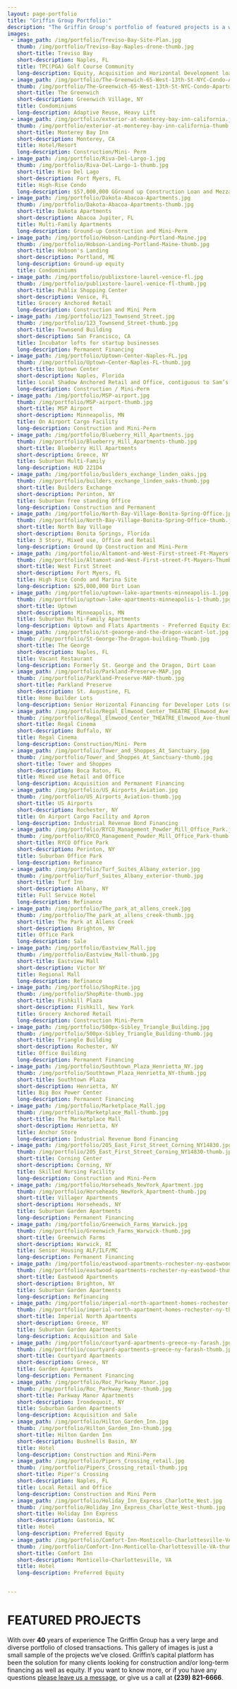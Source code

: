 ```yaml
---
layout: page-portfolio
title: "Griffin Group Portfolio:"
description: "The Griffin Group's portfolio of featured projects is a wide spectrum of diverse properties that we provided the construction and/or long-term financing for."
images:
 - image_path: /img/portfolio/Treviso-Bay-Site-Plan.jpg
   thumb: /img/portfolio/Treviso-Bay-Naples-drone-thumb.jpg
   short-title: Treviso Bay
   short-description: Naples, FL
   title: TPC(PGA) Golf Course Community
   long-description: Equity, Acquisition and Horizontal Development loan $170,000,000 Capital Stack.
 - image_path: /img/portfolio/The-Greenwich-65-West-13th-St-NYC-Condo-Apartments.jpg
   thumb: /img/portfolio/The-Greenwich-65-West-13th-St-NYC-Condo-Apartments-thumb.jpg
   short-title: The Greenwich
   short-description: Greenwich Village, NY
   title: Condominiums
   long-description: Adaptive Reuse, Heavy Lift
 - image_path: /img/portfolio/exterior-at-monterey-bay-inn-california.jpg
   thumb: /img/portfolio/exterior-at-monterey-bay-inn-california-thumb.jpg
   short-title: Monterey Bay Inn
   short-description: Monterey, CA
   title: Hotel/Resort
   long-description: Construction/Mini- Perm
 - image_path: /img/portfolio/Riva-Del-Largo-1.jpg
   thumb: /img/portfolio/Riva-Del-Largo-1-thumb.jpg
   short-title: Rivo Del Lago
   short-description: Fort Myers, FL
   title: High-Rise Condo
   long-description: $57,000,000 GGround up Construction Loan and Mezzanine Loan.
 - image_path: /img/portfolio/Dakota-Abacoa-Apartments.jpg
   thumb: /img/portfolio/Dakota-Abacoa-Apartments-thumb.jpg
   short-title: Dakota Apartments
   short-description: Abacoa Jupiter, FL
   title: Multi-Family Apartments
   long-description: Ground-up Construction and Mini-Perm
 - image_path: /img/portfolio/Hobson-Landing-Portland-Maine.jpg
   thumb: /img/portfolio/Hobson-Landing-Portland-Maine-thumb.jpg
   short-title: Hobson's Landing
   short-description: Portland, ME
   long-description: Ground-up equity
   title: Condominiums
 - image_path: /img/portfolio/publixstore-laurel-venice-fl.jpg
   thumb: /img/portfolio/publixstore-laurel-venice-fl-thumb.jpg
   short-title: Publix Shopping Center
   short-description: Venice, FL
   title: Grocery Anchored Retail
   long-description: Construction and Mini Perm
 - image_path: /img/portfolio/123_Townsend_Street.jpg
   thumb: /img/portfolio/123_Townsend_Street-thumb.jpg
   short-title: Townsend Building
   short-description: San Francisco, CA
   title: Incubator lofts for startup businesses
   long-description: Permanent Financing
 - image_path: /img/portfolio/Uptown-Center-Naples-FL.jpg
   thumb: /img/portfolio/Uptown-Center-Naples-FL-thumb.jpg
   short-title: Uptown Center
   short-description: Naples, Florida
   title: Local Shadow Anchored Retail and Office, contiguous to Sam’s Club
   long-description: Construction / Mini-Perm
 - image_path: /img/portfolio/MSP-airport.jpg
   thumb: /img/portfolio/MSP-airport-thumb.jpg
   short-title: MSP Airport
   short-description: Minneapolis, MN
   title: On Airport Cargo Facility
   long-description: Construction and Mini-Perm
 - image_path: /img/portfolio/Blueberry_Hill_Apartments.jpg
   thumb: /img/portfolio/Blueberry_Hill_Apartments-thumb.jpg
   short-title: Blueberry Hill Apartments
   short-description: Greece, NY
   title: Suburban Multi-Family
   long-description: HUD 221D4
 - image_path: /img/portfolio/builders_exchange_linden_oaks.jpg
   thumb: /img/portfolio/builders_exchange_linden_oaks-thumb.jpg
   short-title: Builders Exchange
   short-description: Perinton, NY
   title: Suburban free standing Office
   long-description: Construction and Permanent       
 - image_path: /img/portfolio/North-Bay-Village-Bonita-Spring-Office.jpg
   thumb: /img/portfolio/North-Bay-Village-Bonita-Spring-Office-thumb.jpg
   short-title: North Bay Village
   short-description: Bonita Springs, Florida
   title: 3 Story, Mixed use, Office and Retail
   long-description: Ground Up Construction and Mini-Perm
 - image_path: /img/portfolio/Altamont-and-West-First-street-Ft-Mayers.jpg
   thumb: /img/portfolio/Altamont-and-West-First-street-Ft-Mayers-Thumb.jpg
   short-title: West First Street
   short-description: Fort Myers, FL
   title: High Rise Condo and Marina Site
   long-description: $25,000,000 Dirt Loan
 - image_path: /img/portfolio/uptown-lake-apartments-minneapolis-1.jpg
   thumb: /img/portfolio/uptown-lake-apartments-minneapolis-1-thumb.jpg
   short-title: Uptown
   short-description: Minneapolis, MN
   title: Suburban Multi-Family Apartments
   long-description: Uptown and Flats Apartments - Preferred Equity Existing Multi-Family Apartments
 - image_path: /img/portfolio/st-geaorge-and-the-dragon-vacant-lot.jpg
   thumb: /img/portfolio/St-George-The-Dragon-building-Thumb.jpg
   short-title: The George
   short-description: Naples, FL
   title: Vacant Restaurant
   long-description: Formerly St. George and the Dragon, Dirt Loan
 - image_path: /img/portfolio/Parkland-Preserve-MAP.jpg
   thumb: /img/portfolio/Parkland-Preserve-MAP-thumb.jpg
   short-title: Parkland Preserve
   short-description: St. Augustine, FL
   title: Home Builder Lots
   long-description: Senior Horizontal Financing for Developer Lots (sold to national homebuilder DR Horton)
 - image_path: /img/portfolio/Regal_Elmwood_Center_THEATRE_Elmwood_Ave.jpg
   thumb: /img/portfolio/Regal_Elmwood_Center_THEATRE_Elmwood_Ave-thumb.jpg
   short-title: Regal Cinema
   short-description: Buffalo, NY
   title: Regal Cinema
   long-description: Construction/Mini- Perm
 - image_path: /img/portfolio/Tower_and_Shoppes_At_Sanctuary.jpg
   thumb: /img/portfolio/Tower_and_Shoppes_At_Sanctuary-thumb.jpg
   short-title: Tower and Shoppes
   short-description: Boca Raton, FL
   title: Mixed use Retail and Office
   long-description: Acquisition and Permanent Financing
 - image_path: /img/portfolio/US_Airports_Aviation.jpg
   thumb: /img/portfolio/US_Airports_Aviation-thumb.jpg
   short-title: US Airports
   short-description: Rochester, NY
   title: On Airport Cargo Facility and Apron
   long-description: Industrial Revenue Bond Financing
 - image_path: /img/portfolio/RYCO_Management_Powder_Mill_Office_Park.jpg
   thumb: /img/portfolio/RYCO_Management_Powder_Mill_Office_Park-thumb.jpg
   short-title: RYCO Office Park
   short-description: Perinton, NY
   title: Suburban Office Park
   long-description: Refinance
 - image_path: /img/portfolio/Turf_Suites_Albany_exterior.jpg
   thumb: /img/portfolio/Turf_Suites_Albany_exterior-thumb.jpg
   short-title: Turf Inn
   short-description: Albany, NY
   title: Full Service Hotel
   long-description: Refinance
 - image_path: /img/portfolio/The_park_at_allens_creek.jpg
   thumb: /img/portfolio/The_park_at_allens_creek-thumb.jpg
   short-title: The Park at Allens Creek
   short-description: Brighton, NY
   title: Office Park
   long-description: Sale
 - image_path: /img/portfolio/Eastview_Mall.jpg
   thumb: /img/portfolio/Eastview_Mall-thumb.jpg
   short-title: Eastview Mall
   short-description: Victor NY
   title: Regional Mall
   long-description: Refinance
 - image_path: /img/portfolio/ShopRite.jpg
   thumb: /img/portfolio/ShopRite-thumb.jpg
   short-title: Fishkill Plaza
   short-description: Fishkill, New York
   title: Grocery Anchored Retail
   long-description: Construction Mini-Perm
 - image_path: /img/portfolio/500px-Sibley_Triangle_Building.jpg
   thumb: /img/portfolio/500px-Sibley_Triangle_Building-thumb.jpg
   short-title: Triangle Building
   short-description: Rochester, NY
   title: Office Building
   long-description: Permanent Financing
 - image_path: /img/portfolio/Southtown_Plaza_Henrietta_NY.jpg
   thumb: /img/portfolio/Southtown_Plaza_Henrietta_NY-thumb.jpg
   short-title: Southtown Plaza
   short-description: Henrietta, NY
   title: Big Box Power Center
   long-description: Permanent Financing
 - image_path: /img/portfolio/Marketplace_Mall.jpg
   thumb: /img/portfolio/Marketplace_Mall-thumb.jpg
   short-title: The Marketplace Mall
   short-description: Henrietta, NY
   title: Anchor Store
   long-description: Industrial Revenue Bond Financing
 - image_path: /img/portfolio/205_East_First_Street_Corning_NY14830.jpg
   thumb: /img/portfolio/205_East_First_Street_Corning_NY14830-thumb.jpg
   short-title: Corning Center
   short-description: Corning, NY
   title: Skilled Nursing Facility
   long-description: Construction and Mini-Perm
 - image_path: /img/portfolio/Horseheads_NewYork_Apartment.jpg
   thumb: /img/portfolio/Horseheads_NewYork_Apartment-thumb.jpg
   short-title: Villager Apartments
   short-description: Horseheads, NY
   title: Suburban Garden Apartments
   long-description: Permanent Financing
 - image_path: /img/portfolio/Greenwich_Farms_Warwick.jpg
   thumb: /img/portfolio/Greenwich_Farms_Warwick-thumb.jpg
   short-title: Greenwich Farms
   short-description: Warwick, RI
   title: Senior Housing ALF/ILF/MC
   long-description: Permanent Financing  
 - image_path: /img/portfolio/eastwood-apartments-rochester-ny-eastwood.jpg
   thumb: /img/portfolio/eastwood-apartments-rochester-ny-eastwood-thumb.jpg
   short-title: Eastwood Apartments
   short-description: Brighton, NY
   title: Suburban Garden Apartments
   long-description: Refinancing
 - image_path: /img/portfolio/imperial-north-apartment-homes-rochester-ny.jpg
   thumb: /img/portfolio/imperial-north-apartment-homes-rochester-ny-thumb.jpg
   short-title: Imperial North Apartments
   short-description: Greece, NY
   title: Suburban Garden Apartments
   long-description: Acquisition and Sale
 - image_path: /img/portfolio/courtyard-apartments-greece-ny-farash.jpg
   thumb: /img/portfolio/courtyard-apartments-greece-ny-farash-thumb.jpg
   short-title: Courtyard Apartments
   short-description: Greece, NY
   title: Garden Apartments
   long-description: Permanent Financing
 - image_path: /img/portfolio/Roc_Parkway_Manor.jpg
   thumb: /img/portfolio/Roc_Parkway_Manor-thumb.jpg
   short-title: Parkway Manor Apartments
   short-description: Irondequoit, NY
   title: Suburban Garden Apartments
   long-description: Acquisition and Sale
 - image_path: /img/portfolio/Hilton_Garden_Inn.jpg
   thumb: /img/portfolio/Hilton_Garden_Inn-thumb.jpg
   short-title: Hilton Garden Inn
   short-description: Bushnells Basin, NY
   title: Hotel
   long-description: Construction and Mini-Perm
 - image_path: /img/portfolio/Pipers_Crossing_retail.jpg
   thumb: /img/portfolio/Pipers_Crossing_retail-thumb.jpg
   short-title: Piper's Crossing
   short-description: Naples, FL
   title: Local Retail and Office
   long-description: Construction and Mini Perm
 - image_path: /img/portfolio/Holiday_Inn_Express_Charlotte_West.jpg
   thumb: /img/portfolio/Holiday_Inn_Express_Charlotte_West-thumb.jpg
   short-title: Holiday Inn Express
   short-description: Gastonia, NC
   title: Hotel
   long-description: Preferred Equity
 - image_path: /img/portfolio/Comfort-Inn-Monticello-Charlottesville-VA.jpg
   thumb: /img/portfolio/Comfort-Inn-Monticello-Charlottesville-VA-thumb.jpg
   short-title: Comfort Inn
   short-description: Monticello-Charlottesville, VA
   title: Hotel
   long-description: Preferred Equity


---
```


# FEATURED PROJECTS

With over **40** years of experience The Griffin Group has a very large and diverse portfolio of closed transactions. This gallery of images is just a small sample of the projects we’ve closed. Griffin’s capital platform has been the solution for many clients looking for construction and/or long-term financing as well as equity. If you want to know more, or if you have any questions [please leave us a message](/index.html/#contact), or give us a call at **(239) 821-6666**.
